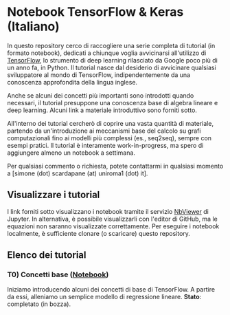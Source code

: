 # Notebook TensorFlow & Keras (Italiano)

In questo repository cerco di raccogliere una serie completa di tutorial (in formato notebook), dedicati a chiunque voglia avvicinarsi all'utilizzo di [TensorFlow](https://www.tensorflow.org/), lo strumento di deep learning rilasciato da Google poco più di un anno fa, in Python. Il tutorial nasce dal desiderio di avvicinare qualsiasi sviluppatore al mondo di TensorFlow, indipendentemente da una conoscenza approfondita della lingua inglese.

Anche se alcuni dei concetti più importanti sono introdotti quando necessari, il tutorial presuppone una conoscenza base di algebra lineare e deep learning. Alcuni link a materiale introduttivo sono forniti sotto.

All'interno dei tutorial cercherò di coprire una vasta quantità di materiale, partendo da un'introduzione ai meccanismi base del calcolo su grafi computazionali fino ai modelli più complessi (es., seq2seq), sempre con esempi pratici. Il tutorial è interamente work-in-progress, ma spero di aggiungere almeno un notebook a settimana.

Per qualsiasi commento o richiesta, potete contattarmi in qualsiasi momento a [simone (dot) scardapane (at) uniroma1 (dot) it].

## Visualizzare i tutorial
I link forniti sotto visualizzano i notebook tramite il servizio [NbViewer](https://nbviewer.jupyter.org/) di Jupyter. In alternativa, è possibile visualizzarli con l'editor di GitHub, ma le equazioni non saranno visualizzate correttamente. Per eseguire i notebook localmente, è sufficiente clonare (o scaricare) questo repository.

## Elenco dei tutorial

### T0) Concetti base ([Notebook](https://nbviewer.jupyter.org/github/ispamm/tensorflow-tutorial/blob/master/0-Concetti-base.ipynb))
Iniziamo introducendo alcuni dei concetti di base di TensorFlow. A partire da essi, alleniamo un semplice modello di regressione lineare.
**Stato**: completato (in bozza).
